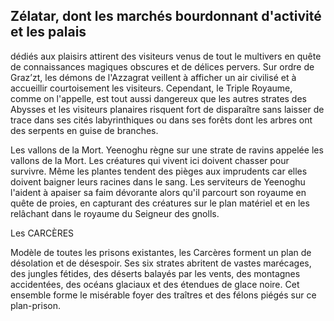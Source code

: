 ## Zélatar, dont les marchés bourdonnant d'activité et les palais

dédiés aux plaisirs attirent des visiteurs venus de tout le
multivers en quête de connaissances magiques obscures
et de délices pervers. Sur ordre de Graz’zt, les démons de
l'Azzagrat veillent à afficher un air civilisé et à accueillir
courtoisement les visiteurs. Cependant, le Triple Royaume,
comme on l'appelle, est tout aussi dangereux que les autres
strates des Abysses et les visiteurs planaires risquent
fort de disparaître sans laisser de trace dans ses cités
labyrinthiques ou dans ses forêts dont les arbres ont des
serpents en guise de branches.

Les vallons de la Mort. Yeenoghu règne sur une strate
de ravins appelée les vallons de la Mort. Les créatures qui
vivent ici doivent chasser pour survivre. Même les plantes
tendent des pièges aux imprudents car elles doivent baigner
leurs racines dans le sang. Les serviteurs de Yeenoghu
l'aident à apaiser sa faim dévorante alors qu'il parcourt son
royaume en quête de proies, en capturant des créatures
sur le plan matériel et en les relâchant dans le royaume du
Seigneur des gnolls.

Les CARCÈRES

Modèle de toutes les prisons existantes, les Carcères
forment un plan de désolation et de désespoir. Ses six
strates abritent de vastes marécages, des jungles fétides, des
déserts balayés par les vents, des montagnes accidentées,
des océans glaciaux et des étendues de glace noire. Cet
ensemble forme le misérable foyer des traîtres et des félons
piégés sur ce plan-prison.
